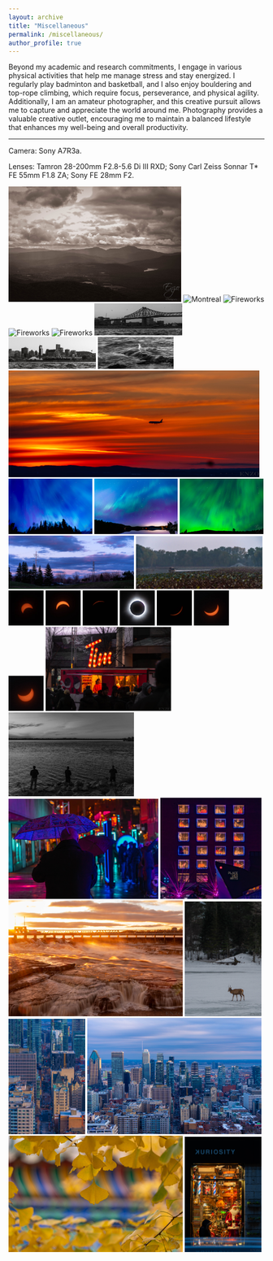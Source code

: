 ```yaml
---
layout: archive
title: "Miscellaneous"
permalink: /miscellaneous/
author_profile: true
---
```

Beyond my academic and research commitments, I engage in various physical activities that help me manage stress and stay
energized. I regularly play badminton and basketball, and I also enjoy bouldering and top-rope climbing, which require
focus, perseverance, and physical agility. Additionally, I am an amateur photographer, and this creative pursuit allows
me to capture and appreciate the world around me. Photography provides a valuable creative outlet, encouraging me to
maintain a balanced lifestyle that enhances my well-being and overall productivity.

---
Camera: Sony A7R3a.

Lenses: Tamron 28-200mm F2.8-5.6 Di III RXD; Sony Carl Zeiss Sonnar T* FE 55mm F1.8 ZA; Sony FE 28mm F2.


<img src="../photos/20240902-DSC08360.jpg" alt="Montreal" width="67.5%"/>
<img src="../photos/20241105-DSC00492.jpg" alt="Montreal" width="30%"/>

<img src="../photos/20240707-DSC08208.jpg" alt="Fireworks" width="32.66%"/>
<img src="../photos/20240707-DSC08206.jpg" alt="Fireworks" width="32.66%"/>
<img src="../photos/20240707-DSC08205.jpg" alt="Fireworks" width="32.66%"/>

<img src="../photos/20240602-DSC08158.jpg" alt="BNW" width="34.2%"/>
<img src="../photos/20240602-DSC08160.jpg" alt="BNW" width="34.2%"/>
<img src="../photos/20240526-DSC08039.jpg" alt="BNW" width="29.5%"/>

<img src="../photos/20240330-DSC07690.jpg" alt="Montreal" width="98%"/>

<img src="../photos/20240510-DSC07864-Enhanced-NR.jpg" alt="Aurora" width="32.66%"/>
<img src="../photos/20240510-DSC07858-Enhanced-NR.jpg" alt="Aurora" width="32.66%"/>
<img src="../photos/20240510-DSC07862-Enhanced-NR.jpg" alt="Aurora" width="32.66%"/>

<img src="../photos/20240416-DSC07832-Enhanced-NR.jpg" alt="Angrignon" width="49%"/>
<img src="../photos/Beijing-37.jpg" alt="Beijing" width="49.5%"/>

<img src="../photos/solar_1.jpg" alt="Lachine" width="13.7%"/>
<img src="../photos/solar_2.jpg" alt="Lachine" width="13.7%"/>
<img src="../photos/solar_3.jpg" alt="Lachine" width="13.7%"/>
<img src="../photos/solar_4.jpg" alt="Lachine" width="13.7%"/>
<img src="../photos/solar_5.jpg" alt="Lachine" width="13.7%"/>
<img src="../photos/solar_6.jpg" alt="Lachine" width="13.7%"/>
<img src="../photos/solar_7.jpg" alt="Lachine" width="13.7%"/>

<img src="../photos/20240302-DSC07577-Enhanced-NR.jpg" alt="Place des Arts" width="49%"/>
<img src="../photos/20240302-DSC07587-Enhanced-NR.jpg" alt="Place des Arts" width="49%"/>

<img src="../photos/20240302-DSC07629-Enhanced-NR.jpg" alt="Place des Arts" width="58.5%"/>
<img src="../photos/20240302-DSC07627-Enhanced-NR.jpg" alt="Place des Arts" width="39.5%"/>


<img src="../photos/20240101-DSC07255-Enhanced-NR.jpg" alt="Ottawa" width="68%"/>
<img src="../photos/20240215-DSC07565-Enhanced-NR.jpg" alt="Parc Omega @ Montreal" width="30%"/>

<img src="../photos/20240210-DSC07290.jpg" alt="Montreal" width="30%"/>
<img src="../photos/20240210-DSC07293.jpg" alt="Montreal" width="68%"/>

<img src="../photos/Beijing-8.jpg" alt="Christmas Eve" width="68%"/>
<img src="../photos/20231209-DSC06726-Enhanced-NR.jpg" alt="Christmas" width="30%"/>
